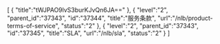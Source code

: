[
	{
		"title":"tWJPAO9lvS3burKJvQn6JA=="
	},
	{
		"level":"2",
		"parent_id":"37343",
		"id":"37344",
		"title":"服务条款",
		"url":"/nlb/product-terms-of-service",
		"status":"2"
	},
	{
		"level":"2",
		"parent_id":"37343",
		"id":"37345",
		"title":"SLA",
		"url":"/nlb/sla",
		"status":"2"
	}
]